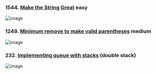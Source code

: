 ### 1544. [Make the String Great](https://leetcode.com/problems/make-the-string-great/description/) easy
![image](https://github.com/zyalin459/Leetcode/assets/143965223/306a3425-83ea-4e40-9b83-dc25b9f51a9f)

### 1249. [Minimum remove to make valid parentheses](https://leetcode.com/problems/minimum-remove-to-make-valid-parentheses/description/?envType=daily-question&envId=2024-04-06) medium
![image](https://github.com/zyalin459/Leetcode/assets/143965223/f8dbd77a-1f45-4ade-b04f-9d01406fe240)

### 232. [Implementing queue with stacks](https://leetcode.com/problems/implement-queue-using-stacks/description/) (double stack)
![image](https://github.com/zyalin459/Leetcode/assets/143965223/fe93526a-cf55-4f51-8f1f-6d4c966149dc)




